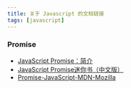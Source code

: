 ```yaml
---
title: 关于 Javascript 的文档链接
tags: [javascript]
---
```


### Promise
- [JavaScript Promise：简介](https://developers.google.com/web/fundamentals/primers/promises?hl=zh-cn)
- [JavaScript Promise迷你书（中文版）](http://liubin.org/promises-book/)
- [Promise-JavaScript-MDN-Mozilla](https://developer.mozilla.org/zh-CN/docs/Web/JavaScript/Reference/Global_Objects/Promise)
